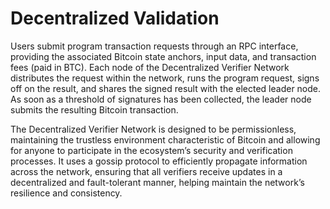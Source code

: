 # Decentralized Validation

Users submit program transaction requests through an RPC interface, providing the associated Bitcoin state anchors, input data, and transaction fees (paid in BTC). Each node of the Decentralized Verifier Network distributes the request within the network, runs the program request, signs off on the result, and shares the signed result with the elected leader node. As soon as a threshold of signatures has been collected, the leader node submits the resulting Bitcoin transaction.

The Decentralized Verifier Network is designed to be permissionless, maintaining the trustless environment characteristic of Bitcoin and allowing for anyone to participate in the ecosystem’s security and verification processes. It uses a gossip protocol to efficiently propagate information across the network, ensuring that all verifiers receive updates in a decentralized and fault-tolerant manner, helping maintain the network’s resilience and consistency.
